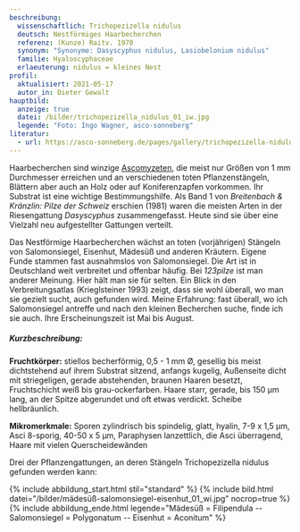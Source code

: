 ```yaml
---
beschreibung:
  wissenschaftlich: Trichopezizella nidulus
  deutsch: Nestförmiges Haarbecherchen
  referenz: (Kunze) Raitv. 1970
  synonym: "Synonyme: Dasyscyphus nidulus, Lasiobelonium nidulus"
  familie: Hyaloscyphaceae
  erlaeuterung: nidulus = kleines Nest
profil:
  aktualisiert: 2021-05-17
  autor_in: Dieter Gewalt
hauptbild:
  anzeige: true
  datei: /bilder/trichopezizella_nidulus_01_iw.jpg
  legende: "Foto: Ingo Wagner, asco-sonneberg"
literatur:
  - url: https://asco-sonneberg.de/pages/gallery/trichopezizella-nidulus-090606-01xs15971.php
---
```

Haarbecherchen sind winzige [Ascomyzeten](Ascomyzeten "Glossar"), die meist nur Größen von 1 mm Durchmesser erreichen und an verschiedenen toten Pflanzenstängeln, Blättern aber auch an Holz oder auf Koniferenzapfen vorkommen. Ihr Substrat ist eine wichtige Bestimmungshilfe. Als Band 1 von *Breitenbach & Kränzlin: Pilze der Schweiz* erschien (1981) waren die meisten Arten in der Riesengattung *Dasyscyphus* zusammengefasst. Heute sind sie über eine Vielzahl neu aufgestellter Gattungen verteilt. 

Das Nestförmige Haarbecherchen wächst an toten (vorjährigen) Stängeln von Salomonsiegel, Eisenhut, Mädesüß und anderen Kräutern. Eigene Funde stammen fast ausnahmslos von Salomonsiegel. Die Art ist in Deutschland weit verbreitet und offenbar häufig. Bei *123pilze* ist man anderer Meinung. Hier hält man sie für selten. Ein Blick in den Verbreitungsatlas (Krieglsteiner 1993) zeigt, dass sie wohl überall, wo man sie gezielt sucht, auch gefunden wird. Meine Erfahrung: fast überall, wo ich Salomonsiegel antreffe und nach den kleinen Becherchen suche, finde ich sie auch. Ihre Erscheinungszeit ist Mai bis August. 

##### Kurzbeschreibung:

**Fruchtkörper:** stiellos becherförmig, 0,5 - 1 mm Ø, gesellig bis meist dichtstehend auf ihrem Substrat sitzend, anfangs kugelig, Außenseite dicht mit striegeligen, gerade abstehenden, braunen Haaren besetzt, Fruchtschicht weiß bis grau-ockerfarben. Haare starr, gerade, bis 150 µm lang, an der Spitze abgerundet und oft etwas verdickt. Scheibe hellbräunlich.


**Mikromerkmale:** Sporen zylindrisch bis spindelig, glatt, hyalin, 7-9 x 1,5 µm, Asci 8-sporig, 40-50 x 5 µm, Paraphysen lanzettlich, die Asci überragend, Haare mit vielen Querscheidewänden

Drei der Pflanzengattungen, an deren Stängeln Trichopezizella nidulus gefunden werden kann:

{% include abbildung_start.html stil="standard" %}
{% include bild.html datei="/bilder/mädesüß-salomonsiegel-eisenhut_01_wi.jpg" nocrop=true %}
{% include abbildung_ende.html legende="Mädesüß = Filipendula -- Salomonsiegel = Polygonatum -- Eisenhut = Aconitum" %}